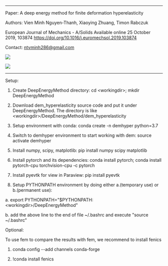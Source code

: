 --------------------------------------------------------------------
Paper: 
A deep energy method for finite deformation hyperelasticity

Authors: Vien Minh Nguyen-Thanh, Xiaoying Zhuang, Timon Rabczuk

European Journal of Mechanics - A/Solids
Available online 25 October 2019, 103874
https://doi.org/10.1016/j.euromechsol.2019.103874

Contact: ntvminh286@gmail.com 

![](loss.gif)

![](Tbar-uncon.gif)

--------------------------------------------------------------------
Setup:
1. Create DeepEnergyMethod directory: cd \<workingdir\>; mkdir DeepEnergyMethod

2. Download dem_hyperelasticity source code and put it under DeepEnergyMethod.
The directory is like \<workingdir\>/DeepEnergyMethod/dem_hyperelasticity

3. Setup environment with conda: conda create -n demhyper python=3.7

4. Switch to demhyper environment to start working with dem: source activate demhyper

5. Install numpy, scipy, matplotlib: pip install numpy scipy matplotlib

6. Install pytorch and its dependencies: conda install pytorch; conda install pytorch-cpu torchvision-cpu -c pytorch

7. Install pyevtk for view in Paraview: pip install pyevtk

8. Setup PYTHONPATH environment by doing either a.(temporary use) or b.(permanent use): 

a. export PYTHONPATH="$PYTHONPATH:\<workingdir\>/DeepEnergyMethod"
  
b. add the above line to the end of file ~/.bashrc and execute "source ~/.bashrc"

Optional:

To use fem to compare the results with fem, we recommend to install fenics

1. conda config --add channels conda-forge

2. !conda install fenics
